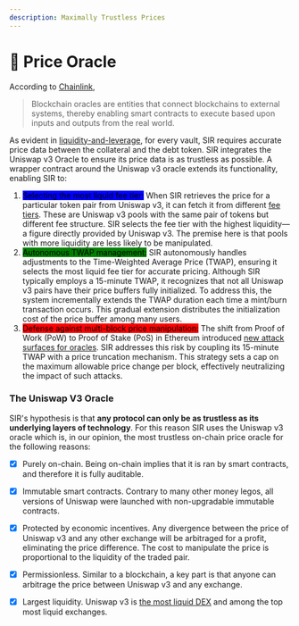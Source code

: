 ```yaml
---
description: Maximally Trustless Prices
---
```


# 🔮 Price Oracle

According to [Chainlink](https://chain.link/education/blockchain-oracles),

> Blockchain oracles are entities that connect blockchains to external systems, thereby enabling smart contracts to execute based upon inputs and outputs from the real world.

As evident in [liquidity-and-leverage](liquidity-and-leverage/ "mention"), for every vault, SIR requires accurate price data between the collateral and the debt token. SIR integrates the Uniswap v3 Oracle to ensure its price data is as trustless as possible. A wrapper contract around the Uniswap v3 oracle extends its functionality, enabling SIR to:

1. <mark style="background-color:blue;">Selecting the most liquid fee tier:</mark> When SIR retrieves the price for a particular token pair from Uniswap v3, it can fetch it from different [fee tiers](https://docs.uniswap.org/concepts/protocol/fees#pool-fees-tiers). These are Uniswap v3 pools with the same pair of tokens but different fee structure. SIR selects the fee tier with the highest liquidity—a figure directly provided by Uniswap v3. The premise here is that pools with more liquidity are less likely to be manipulated.
2. <mark style="background-color:green;">Autonomous TWAP management:</mark> SIR autonomously handles adjustments to the Time-Weighted Average Price (TWAP), ensuring it selects the most liquid fee tier for accurate pricing. Although SIR typically employs a 15-minute TWAP, it recognizes that not all Uniswap v3 pairs have their price buffers fully initialized. To address this, the system incrementally extends the TWAP duration each time a mint/burn transaction occurs. This gradual extension distributes the initialization cost of the price buffer among many users.
3. <mark style="background-color:red;">Defense against multi-block price manipulation:</mark> The shift from Proof of Work (PoW) to Proof of Stake (PoS) in Ethereum introduced [new attack surfaces for oracles](https://blog.uniswap.org/uniswap-v3-oracles). SIR addresses this risk by coupling its 15-minute TWAP with a price truncation mechanism. This strategy sets a cap on the maximum allowable price change per block, effectively neutralizing the impact of such attacks.

### The Uniswap V3 Oracle

SIR's hypothesis is that **any protocol can only be as trustless as its underlying layers of technology**. For this reason SIR uses the Uniswap v3 oracle which is, in our opinion, the most trustless on-chain price oracle for the following reasons:

* [x] Purely on-chain. Being on-chain implies that it is ran by smart contracts, and therefore it is fully auditable.
* [x] Immutable smart contracts. Contrary to many other money legos, all versions of Uniswap were launched with non-upgradable immutable contracts.
* [x] Protected by economic incentives. Any divergence between the price of Uniswap v3 and any other exchange will be arbitraged for a profit, eliminating the price difference. The cost to manipulate the price is proportional to the liquidity of the traded pair.
* [x] Permissionless. Similar to a blockchain, a key part is that anyone can arbitrage the price between Uniswap v3 and any exchange.
* [x] Largest liquidity. Uniswap v3 is [the most liquid DEX](https://www.coingecko.com/en/dex) and among the top most liquid exchanges.



